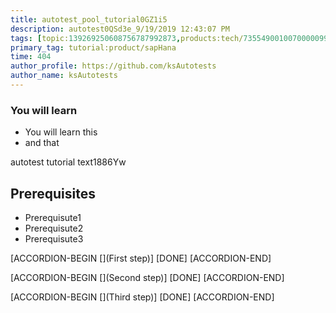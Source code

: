 ```yaml
---
title: autotest_pool_tutorial0GZ1i5
description: autotest0QSd3e_9/19/2019 12:43:07 PM
tags: [topic:139269250608756787992873,products:tech/73554900100700000996,tutorial:experience/advanced]
primary_tag: tutorial:product/sapHana
time: 404
author_profile: https://github.com/ksAutotests
author_name: ksAutotests
---
```

### You will learn
- You will learn this
- and that

autotest tutorial text1886Yw

## Prerequisites
- Prerequisute1
- Prerequisute2
- Prerequisute3

[ACCORDION-BEGIN [](First step)]
[DONE]
[ACCORDION-END]

[ACCORDION-BEGIN [](Second step)]
[DONE]
[ACCORDION-END]

[ACCORDION-BEGIN [](Third step)]
[DONE]
[ACCORDION-END]


